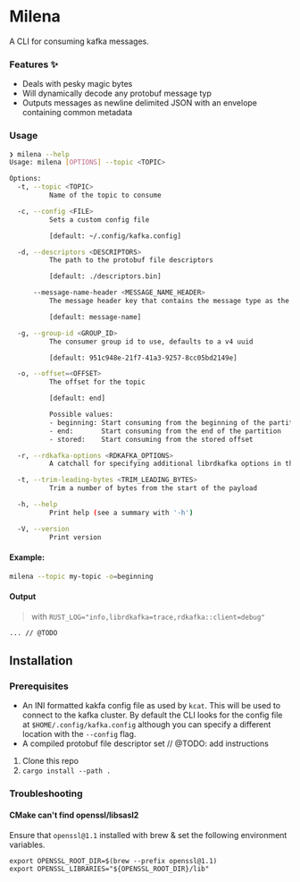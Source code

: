 # Milena

A CLI for consuming kafka messages.

### Features :sparkles:

- Deals with pesky magic bytes
- Will dynamically decode any protobuf message typ
- Outputs messages as newline delimited JSON with an envelope containing common metadata


### Usage

```sh
❯ milena --help
Usage: milena [OPTIONS] --topic <TOPIC>

Options:
  -t, --topic <TOPIC>
          Name of the topic to consume

  -c, --config <FILE>
          Sets a custom config file

          [default: ~/.config/kafka.config]

  -d, --descriptors <DESCRIPTORS>
          The path to the protobuf file descriptors

          [default: ./descriptors.bin]

      --message-name-header <MESSAGE_NAME_HEADER>
          The message header key that contains the message type as the value to enable dynamic decoding

          [default: message-name]

  -g, --group-id <GROUP_ID>
          The consumer group id to use, defaults to a v4 uuid

          [default: 951c948e-21f7-41a3-9257-8cc05bd2149e]

  -o, --offset=<OFFSET>
          The offset for the topic

          [default: end]

          Possible values:
          - beginning: Start consuming from the beginning of the partition
          - end:       Start consuming from the end of the partition
          - stored:    Start consuming from the stored offset

  -r, --rdkafka-options <RDKAFKA_OPTIONS>
          A catchall for specifying additional librdkafka options in the format `<k1>=<v1>,<k2>=<v2>,...` (takes precedence over config file)

  -t, --trim-leading-bytes <TRIM_LEADING_BYTES>
          Trim a number of bytes from the start of the payload

  -h, --help
          Print help (see a summary with '-h')

  -V, --version
          Print version
```

#### Example:

```sh
milena --topic my-topic -o=beginning
```

#### Output 

> with `RUST_LOG="info,librdkafka=trace,rdkafka::client=debug"`

```sh
... // @TODO
```

## Installation

### Prerequisites

- An INI formatted kakfa config file as used by `kcat`. This will be used to connect to the kafka cluster. By default the CLI looks for the config file at `$HOME/.config/kafka.config` although you can specify a different location with the `--config` flag.
- A compiled protobuf file descriptor set // @TODO: add instructions

1. Clone this repo
2. `cargo install --path .`


### Troubleshooting

#### CMake can't find openssl/libsasl2

Ensure that `openssl@1.1` installed with brew & set the following environment variables.

```
export OPENSSL_ROOT_DIR=$(brew --prefix openssl@1.1)
export OPENSSL_LIBRARIES="${OPENSSL_ROOT_DIR}/lib"
```
